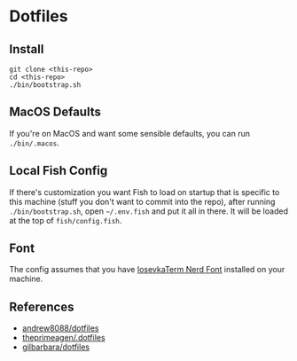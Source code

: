 # Dotfiles

## Install

```
git clone <this-repo>
cd <this-repo>
./bin/bootstrap.sh
```

## MacOS Defaults

If you're on MacOS and want some sensible defaults, you can run `./bin/.macos`.

## Local Fish Config

If there's customization you want Fish to load on startup that is specific to 
this machine (stuff you don't want to commit into the repo), after running `./bin/bootstrap.sh`, open `~/.env.fish`
and put it all in there. It will be loaded at the top of `fish/config.fish`.

## Font

The config assumes that you have [IosevkaTerm Nerd Font](https://github.com/ryanoasis/nerd-fonts/releases/download/v3.0.0/IosevkaTerm.zip) installed on your machine.

## References

- [andrew8088/dotfiles](https://github.com/andrew8088/dotfiles)
- [theprimeagen/.dotfiles](https://github.com/theprimeagen/.dotfiles)
- [gilbarbara/dotfiles](https://github.com/gilbarbara/dotfiles)

